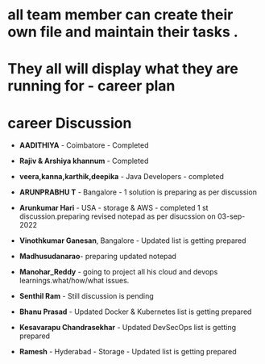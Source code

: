 # all team member can create their own file and maintain their tasks .

# They all will display what they are running for - career plan


# career Discussion



- **AADITHIYA** - Coimbatore - Completed
- **Rajiv & Arshiya khannum** - Completed
- **veera,kanna,karthik,deepika** - Java Developers - completed


- **ARUNPRABHU T** - Bangalore - 1 solution is preparing as per discussion
- **Arunkumar Hari** - USA - storage & AWS - completed 1 st discussion.preparing revised notepad as per disucssion on 03-sep-2022
- **Vinothkumar Ganesan**, Bangalore  - Updated list is getting prepared
- **Madhusudanarao**- preparing updated notepad
- **Manohar_Reddy** - going to project all his cloud and devops learnings.what/how/what issues.
- **Senthil Ram** - Still discussion is pending
- **Bhanu Prasad** - Updated Docker & Kubernetes list is getting prepared
- **Kesavarapu Chandrasekhar** - Updated DevSecOps list is getting prepared
- **Ramesh** - Hyderabad - Storage - Updated list is getting prepared
